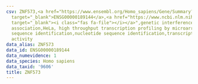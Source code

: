 ```yaml
---
csv: ZNF573,<a href="https://www.ensembl.org/Homo_sapiens/Gene/Summary?db=core;g=ENSG00000189144"
  target="_blank">ENSG00000189144</a>,<a href="https://www.ncbi.nlm.nih.gov/pubmed/17216044"
  target="_blank"><i class="fas fa-file"></i></a>",genetic interference,functional
  association,HeLa, high throughput transcription profiling by microarray,nucleotide
  sequence identification,nucleotide sequence identification,transcriptional regulation,down-regulates
  activity
data_alias: ZNF573
data_id: ENSG00000189144
data_numevidence: 1
data_species: Homo sapiens
data_taxid: '9606'
title: ZNF573
---
```

